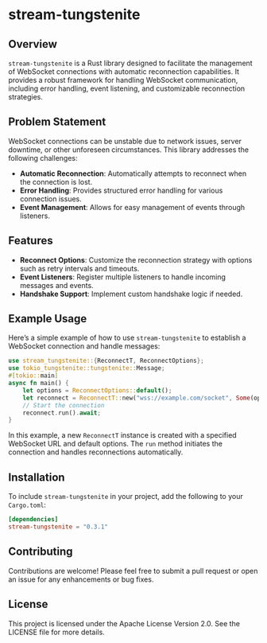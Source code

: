 # stream-tungstenite

## Overview

`stream-tungstenite` is a Rust library designed to facilitate the management of WebSocket connections with automatic reconnection capabilities. It provides a robust framework for handling WebSocket communication, including error handling, event listening, and customizable reconnection strategies.

## Problem Statement

WebSocket connections can be unstable due to network issues, server downtime, or other unforeseen circumstances. This library addresses the following challenges:

- **Automatic Reconnection**: Automatically attempts to reconnect when the connection is lost.
- **Error Handling**: Provides structured error handling for various connection issues.
- **Event Management**: Allows for easy management of events through listeners.

## Features

- **Reconnect Options**: Customize the reconnection strategy with options such as retry intervals and timeouts.
- **Event Listeners**: Register multiple listeners to handle incoming messages and events.
- **Handshake Support**: Implement custom handshake logic if needed.

## Example Usage

Here’s a simple example of how to use `stream-tungstenite` to establish a WebSocket connection and handle messages:

```rust
use stream_tungstenite::{ReconnectT, ReconnectOptions};
use tokio_tungstenite::tungstenite::Message;
#[tokio::main]
async fn main() {
    let options = ReconnectOptions::default();
    let reconnect = ReconnectT::new("wss://example.com/socket", Some(options));
    // Start the connection
    reconnect.run().await;
}
```

In this example, a new `ReconnectT` instance is created with a specified WebSocket URL and default options. The `run` method initiates the connection and handles reconnections automatically.

## Installation

To include `stream-tungstenite` in your project, add the following to your `Cargo.toml`:

```toml
[dependencies]
stream-tungstenite = "0.3.1"
```

## Contributing

Contributions are welcome! Please feel free to submit a pull request or open an issue for any enhancements or bug fixes.

## License

This project is licensed under the Apache License Version 2.0. See the LICENSE file for more details.